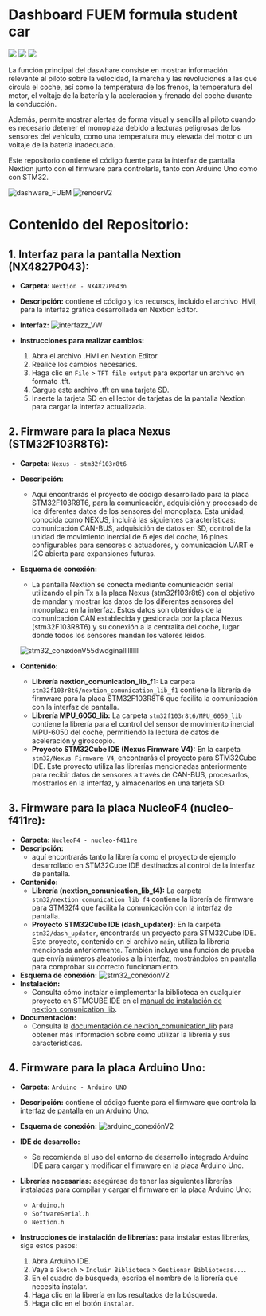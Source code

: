 # Dashboard FUEM formula student car 

<p align="left">
  <img src="https://img.shields.io/badge/version-4.0-green">
  <img src="https://img.shields.io/badge/test-✓-green">
  <img src="https://img.shields.io/badge/code-C-blueviolet">
</p>

La función principal del daswhare consiste en mostrar información relevante al piloto sobre la velocidad, la marcha y las revoluciones a las que circula el coche, así como la temperatura de los frenos, la temperatura del motor, el voltaje de la batería y la aceleración y frenado del coche durante la conducción.

Además, permite mostrar alertas de forma visual y sencilla al piloto cuando es necesario detener el monoplaza debido a lecturas peligrosas de los sensores del vehículo, como una temperatura muy elevada del motor o un voltaje de la batería inadecuado.

Este repositorio contiene el código fuente para la interfaz de pantalla Nextion junto con el firmware para controlarla, tanto con Arduino Uno como con STM32.

![dashware_FUEM](https://github.com/guti10x/dashware_FUEM/assets/82153822/a761835d-2f4e-4f01-bc72-2d6ee159b520)
![renderV2](https://github.com/guti10x/dashware_FUEM/assets/82153822/01db5d63-2d34-4cf3-86f5-d116d4691659)

# Contenido del Repositorio:
## 1. **Interfaz para la pantalla Nextion (NX4827P043):**
- **Carpeta:** `Nextion - NX4827P043n`
- **Descripción:** contiene el código y los recursos, incluido el archivo .HMI, para la interfaz gráfica desarrollada en Nextion Editor.
- **Interfaz:** ![interfazz_VW](https://github.com/guti10x/dashware_FUEM/assets/82153822/a8ad2718-c9cc-43a6-8d26-2878875c4afd)
- **Instrucciones para realizar cambios:**

     1. Abra el archivo .HMI en Nextion Editor.
     2. Realice los cambios necesarios.
     3. Haga clic en `File` > `TFT file output` para exportar un archivo en formato .tft.
     4. Cargue este archivo .tft en una tarjeta SD.
     5. Inserte la tarjeta SD en el lector de tarjetas de la pantalla Nextion para cargar la interfaz actualizada.


## 2. **Firmware para la placa Nexus (STM32F103R8T6):**
  - **Carpeta:** `Nexus - stm32f103r8t6`
  - **Descripción:**
       - Aquí encontrarás el proyecto de código desarrollado para la placa STM32F103R8T6, para la comunicación, adquisición y procesado de los diferentes datos de los sensores del monoplaza. Esta unidad, conocida como NEXUS, incluirá las siguientes características: comunicación CAN-BUS, adquisición de datos en SD, control de la unidad de movimiento inercial de 6 ejes del coche, 16 pines configurables para sensores o actuadores, y comunicación UART e I2C abierta para expansiones futuras.
  - **Esquema de conexión:**
       - La pantalla Nextion se conecta mediante comunicación serial utilizando el pin Tx a la placa Nexus (stm32f103r8t6) con el objetivo de mandar y mostrar los datos de los diferentes sensores del monoplazo en la interfaz. Estos datos son obtenidos de la comunicación CAN establecida y gestionada por la placa Nexus (stm32F103R8T6) y su conexión a la centralita del coche, lugar donde todos los sensores mandan los valores leidos.

      ![stm32_conexiónV55dwdginallllllllll](https://github.com/guti10x/dashware_FUEM/assets/82153822/f326c3b8-3d8f-4221-99ca-0170c6a70b85)


  - **Contenido:**
    - **Librería nextion_comunication_lib_f1:**
      La carpeta `stm32f103r8t6/nextion_comunication_lib_f1` contiene la librería de firmware para la placa STM32F103R8T6 que facilita la comunicación con la interfaz de pantalla.
    - **Librería MPU_6050_lib:**
      La carpeta `stm32f103r8t6/MPU_6050_lib` contiene la librería para el control del sensor de movimiento inercial MPU-6050 del coche, permitiendo la lectura de datos de aceleración y giroscopio.
    - **Proyecto STM32Cube IDE (Nexus Firmware V4):**
       En la carpeta `stm32/Nexus Firmware V4`, encontrarás el proyecto para STM32Cube IDE. Este proyecto utiliza las librerías mencionadas anteriormente para recibir datos de sensores a través de CAN-BUS, procesarlos, mostrarlos en la interfaz, y almacenarlos en una tarjeta SD.


## 3. **Firmware para la placa NucleoF4 (nucleo-f411re):**
  - **Carpeta:** `NucleoF4 - nucleo-f411re`
  - **Descripción:**
       - aquí encontrarás tanto la librería como el proyecto de ejemplo desarrollado en STM32Cube IDE destinados al control de la interfaz de pantalla.
  - **Contenido:**
    - **Librería (nextion_comunication_lib_f4):**
      La carpeta `stm32/nextion_comunication_lib_f4` contiene la librería de firmware para STM32f4 que facilita la comunicación con la interfaz de pantalla.
    - **Proyecto STM32Cube IDE (dash_updater):**
      En la carpeta `stm32/dash_updater`, encontrarás un proyecto para STM32Cube IDE. Este proyecto, contenido en el archivo `main`, utiliza la librería mencionada anteriormente. También incluye una función de prueba que envía números aleatorios a la interfaz, mostrándolos en pantalla para comprobar su correcto funcionamiento.
- **Esquema de conexión:**
  ![stm32_conexiónV2](https://github.com/guti10x/dashware_FUEM/assets/82153822/dcfc57b8-2f26-422c-98d2-acca9b066ac5)
- **Instalación:**
  - Consulta cómo instalar e implementar la biblioteca en cualquier proyecto en STMCUBE IDE en el [manual de instalación de nextion_comunication_lib](./stm32/nextion_comunication_lib/docs/Manual%20de%20instalación%20nextion_comunication_lib.pdf).
- **Documentación:**
  - Consulta la [documentación de nextion_comunication_lib](./stm32/nextion_comunication_lib/docs/Documentación%20nextion_comunication_lib.pdf) para obtener más información sobre cómo utilizar la librería y sus características.

## 4. **Firmware para la placa Arduino Uno:**

  - **Carpeta:** `Arduino - Arduino UNO`
  - **Descripción:** contiene el código fuente para el firmware que controla la interfaz de pantalla en un Arduino Uno.
  - **Esquema de conexión:**
    ![arduino_conexiónV2](https://github.com/guti10x/dashware_FUEM/assets/82153822/2aa48b07-787d-4e32-90cc-13cbd44ab1e0)
  - **IDE de desarrollo:**
    - Se recomienda el uso del entorno de desarrollo integrado Arduino IDE para cargar y modificar el firmware en la placa Arduino Uno.
  - **Librerías necesarias:** asegúrese de tener las siguientes librerías instaladas para compilar y cargar el firmware en la placa Arduino Uno:
    - `Arduino.h`
    - `SoftwareSerial.h`
    - `Nextion.h`
  - **Instrucciones de instalación de librerías:** para instalar estas librerías, siga estos pasos:

     1. Abra Arduino IDE.
     2. Vaya a `Sketch` > `Incluir Biblioteca` > `Gestionar Bibliotecas...`.
     3. En el cuadro de búsqueda, escriba el nombre de la librería que necesita instalar.
     4. Haga clic en la librería en los resultados de la búsqueda.
     5. Haga clic en el botón `Instalar`.